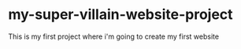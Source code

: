 # my-super-villain-website-project
This is my first project where i'm going to create my first website
